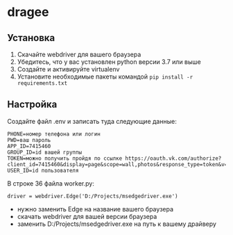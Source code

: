 # dragee

## Установка

1. Скачайте webdriver для вашего браузера
1. Убедитесь, что у вас установлен python версии 3.7 или выше
1. Создайте и активируйте virtualenv
1. Установите необходимые пакеты командой
  `pip install -r requirements.txt`

## Настройка

Создайте файл .env и записать туда следующие данные:

```
PHONE=номер телефона или логин
PWD=ваш пароль
APP_ID=7415460
GROUP_ID=id вашей группы
TOKEN=можно получить пройдя по ссылке https://oauth.vk.com/authorize?client_id=7415460&display=page&scope=wall,photos&response_type=token&v=5.103
USER_ID=id пользователя
```

В строке 36 файла worker.py:

`driver = webdriver.Edge('D:/Projects/msedgedriver.exe')`

- нужно заменить Edge на название вашего браузера
- скачать webdriver для вашей версии браузера
- заменить D:/Projects/msedgedriver.exe на путь к вашему драйверу
